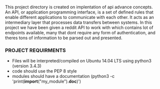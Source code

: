 This project directory is created on implentation of api advance concepts. An API, or application programming interface, is a set of defined rules that enable different applications to communicate with each other. It acts as an intermediary layer that processes data transfers between systems.
In this project we have been given a reddit API to work with which contains  lot of endpoints available, many that dont require any form of authentication, and theres tons of information to be parsed out and presented.

### PROJECT REQUIRMENTS
- Files will be interpreted/compiled on Ubuntu 14.04 LTS using python3 (version 3.4.3)
- code should use the PEP 8 style
-  modules should have a documentation (python3 -c 'print(__import__("my_module").__doc__)')
